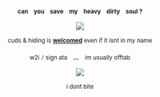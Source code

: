 
<p align="center" dir="auto"> 
<sub> <b> can⠀ you⠀ save⠀ my⠀ heavy⠀ dirty⠀ soul ? </b> </sub> </br>

</p>
<p align="center" dir="auto"><a target="_blank" rel="noopener noreferrer nofollow" href=><img src="https://i.pinimg.com/originals/55/cf/9a/55cf9a87378b5b2ddfa273f9d93899b5.gif" style="max-width: 100%;"></a>
</p>
<p align="center" dir="auto"> 
<sub>cuds & hiding is <b><ins>welcomed</ins></b> even if it isnt in my name</sub> </br>
</br>
<sub>w2i ﾉ sign ata ⠀︵⠀ im usually offtab</sub> <br/>
</p>
<p align="center" dir="auto">
<img src="https://spotify-github-profile.kittinanx.com/api/view?uid=3144t4e3cclfn2vqfpxbzp5hkqga&cover_image=true&theme=natemoo-re&show_offline=false&background_color=121212&interchange=false&bar_color=334833&bar_color_cover=false)](https://github.com/kittinan/spotify-github-profile)" style="max-width: 100%;"></a>
<p align="center" dir="auto"> 
<sub>i dont bite</sub>
</p>
